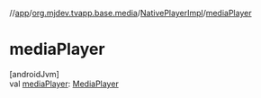 //[app](../../../index.md)/[org.mjdev.tvapp.base.media](../index.md)/[NativePlayerImpl](index.md)/[mediaPlayer](media-player.md)

# mediaPlayer

[androidJvm]\
val [mediaPlayer](media-player.md): [MediaPlayer](https://developer.android.com/reference/kotlin/android/media/MediaPlayer.html)
